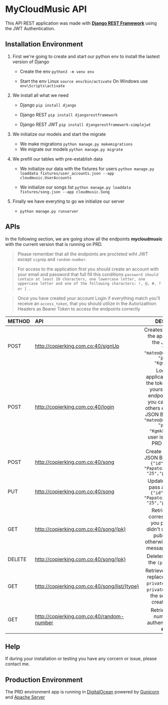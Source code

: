 
# MyCloudMusic API
This API REST application was made with **[Django REST Framework](https://www.django-rest-framework.org/ "Django REST Framework")** using the JWT Authentication.

## Installation Environment
1. First we're going to create and start our python env to install the lastest version of Django
     - Create the env `python3 -m venv env`

     - Start the env Linux `source env/bin/activate`   On Windows use `env\Scripts\activate`

2. We install all what we need
      - Django `pip install django`

      - Django REST `pip install djangorestframework`

      - Django REST JWT `pip install djangorestframework-simplejwt`

3. We initialize our models and start the migrate 
     - We make migrations `python manage.py makemigrations`
     - We migrate our models `python manage.py migrate`

4. We prefill our tables with pre-establish data
     - We initialize our data with the fixtures for users `python manage.py loaddata fixtures/user_accounts.json --app cloudmusic.UserAccounts`

     - We initialize our songs list `python manage.py loaddata fixtures/song.json --app cloudmusic.Song`

5. Finally we have everyting to go we initialize our server
    - `python manage.py runserver`

## APIs
In the following section, we are going show all the endpoints **mycloudmusic** with the current version that is running on PRD.
> Please remember that all the endpoints are procteted wiht JWT except `signUp` and `random-number`.

>For access to the application first you should create an account with your email and password that full fill this conditions `password should contain at least 10 characters, one lowercase letter, one uppercase letter and one of the following characters: !, @, #, ? or ] `.

> Once you have created your account Login if everything match you'll receive an `access_token`, that you should utilize in the Autorizathion Headers as Bearer Token to access the endpoints correctly 

| METHOD | API  | DESCRIPTION  |
| :------------ | :------------ | :------------: |
| POST  |  http://copierking.com.co:40/signUp | Creates an account into the application using the JSON Body  `{ "email": "mateo@cloudmusic.co", "password": "Kgmkh12312]"}`  |
| POST |  http://copierking.com.co:40/login | Login into the application an retrieve the token for indentify yourself in the next endpoints otherwise you can't access the others endpoints using JSON Body `{ "email": "mateo@cloudmusic.co", "password": "Kgmkh12312]"}` this user is already in the PRD environment |
| POST  |  http://copierking.com.co:40/song | Create a song with the JSON Body you passed `{"id": 1, "name": "Papatoi", "duration": "25","public":  "Y"}` |
| PUT |  http://copierking.com.co:40/song | Update the song you pass as JSON Body `{"id": 1, "name": "Papatoi", "duration": "25","public":  "Y"}` |
| GET |  http://copierking.com.co:40/song/(pk) | Retrieve the song correspond the (pk) you passed, if you didn't created it but is public will show otherwise will appear a message of not found  |
| DELETE |  http://copierking.com.co:40/song/(pk) | Deletes the song with the `(pk)` you passed   |
| GET |  http://copierking.com.co:40/song/list/(type) |  Retrieve a list of songs replace ~ `(type)` with `private` or `public`, the `private` will show you the songs that you created in private |
| GET  |  http://copierking.com.co:40/random-number | Retrieve a random number without authentication **public endpoint**  |  |

## Help
If during your installation or testing you have any corcern or issue, please contact me.

## Production Environment
The PRD environment app is running in [DigitalOcean](https://www.digitalocean.com/ "DigitalOcean") powered by [Gunicorn](https://gunicorn.org/ "Gunicorn") and [Apache Server](https://httpd.apache.org/ "Apache Server")